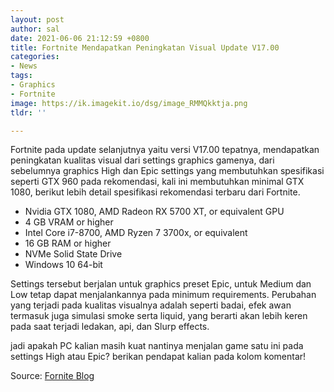 ```yaml
---
layout: post
author: sal
date: 2021-06-06 21:12:59 +0800
title: Fortnite Mendapatkan Peningkatan Visual Update V17.00
categories:
- News
tags:
- Graphics
- Fortnite
image: https://ik.imagekit.io/dsg/image_RMMQkktja.png
tldr: ''

---
```

Fortnite pada update selanjutnya yaitu versi V17.00 tepatnya, mendapatkan peningkatan kualitas visual dari settings graphics gamenya, dari sebelumnya graphics High dan Epic settings yang membutuhkan spesifikasi seperti GTX 960 pada rekomendasi, kali ini membutuhkan minimal GTX 1080, berikut lebih detail spesifikasi rekomendasi terbaru dari Fortnite.

* Nvidia GTX 1080, AMD Radeon RX 5700 XT, or equivalent GPU
* 4 GB VRAM or higher
* Intel Core i7-8700, AMD Ryzen 7 3700x, or equivalent
* 16 GB RAM or higher
* NVMe Solid State Drive
* Windows 10 64-bit

Settings tersebut berjalan untuk graphics preset Epic, untuk Medium dan Low tetap dapat menjalankannya pada minimum requirements. Perubahan yang terjadi pada kualitas visualnya adalah seperti badai, efek awan termasuk juga simulasi smoke serta liquid, yang berarti akan lebih keren pada saat terjadi ledakan, api, dan Slurp effects.

jadi apakah PC kalian masih kuat nantinya menjalan game satu ini pada settings High atau Epic? berikan pendapat kalian pada kolom komentar!

Source: [Fornite Blog](https://www.epicgames.com/fortnite/en-US/news/fortnite-on-pc-to-get-upgraded-visuals-in-v17-00)